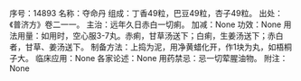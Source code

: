 序号：14893
名称：夺命丹
组成：丁香49粒，巴豆49粒，杏子49粒。
出处：《普济方》卷二一一。
主治：远年久日赤白一切痢。
加减：None
功效：None
用法用量：如用时，空心服3-7丸。赤痢，甘草汤送下；白痢，生姜汤送下；赤白者，甘草、姜汤送下。
制备方法：上捣为泥，用净黄蜡化开，作1块为丸，如梧桐子大。
临床应用：None
各家论述：None
用药禁忌：忌一切荤腥油物。
附注：None

